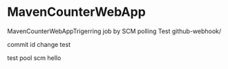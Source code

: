 # MavenCounterWebApp
MavenCounterWebAppTrigerring job by SCM polling Test
github-webhook/

commit id change
test

test pool scm
hello
